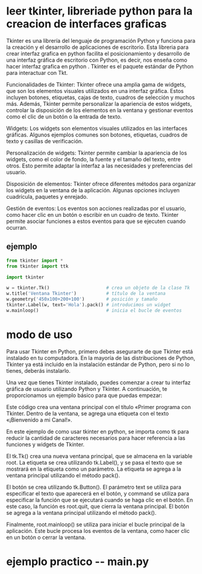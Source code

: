 # leer tkinter, libreriade python para la creacion de interfaces graficas
Tkinter es una librería del lenguaje de programación Python y funciona para la creación y el desarrollo de aplicaciones de escritorio. Esta libreria para crear interfaz grafica en python facilita el posicionamiento y desarrollo de una interfaz gráfica de escritorio con Python, es decir, nos enseña como hacer interfaz grafica en python . Tkinter es el paquete estándar de Python para interactuar con Tkt.

Funcionalidades de Tkinter: 
Tkinter ofrece una amplia gama de widgets, que son los elementos visuales utilizados en 
una interfaz gráfica. Estos incluyen botones, etiquetas, cajas de texto, cuadros de selección 
y muchos más. Además, Tkinter permite personalizar la apariencia de estos widgets, controlar
 la disposición de los elementos en la ventana y gestionar eventos como el clic de un botón o 
 la entrada de texto.

Widgets: 
Los widgets son elementos visuales utilizados en las interfaces gráficas. Algunos
 ejemplos comunes son botones, etiquetas, cuadros de texto y casillas de verificación.

Personalización de widgets: 
Tkinter permite cambiar la apariencia de los widgets, como el color de fondo, la fuente 
y el tamaño del texto, entre otros. Esto permite adaptar la interfaz a las necesidades y 
preferencias del usuario.

Disposición de elementos: Tkinter ofrece diferentes métodos para organizar los widgets en
la ventana de la aplicación. Algunas opciones incluyen cuadrícula, paquetes y enrejado.

Gestión de eventos: 
Los eventos son acciones realizadas por el usuario, como hacer clic en 
un botón o escribir en un cuadro de texto. Tkinter permite asociar funciones a estos eventos 
para que se ejecuten cuando ocurran.

## ejemplo
```python
from tkinter import *
from tkinter import ttk
```

```python
import tkinter

w = tkinter.Tk()                     # crea un objeto de la clase Tk
w.title('Ventana Tkinter')           # título de la ventana
w.geometry('450x100+200+100')        # posición y tamaño
tkinter.Label(w, text='Hola').pack() # introducimos un widget
w.mainloop()                         # inicia el bucle de eventos
```



# modo de uso

Para usar Tkinter en Python, primero debes asegurarte de que Tkinter está instalado en tu computadora. En la mayoría de las distribuciones de Python, Tkinter ya está incluido en la instalación estándar de Python, pero si no lo tienes, deberás instalarlo.

Una vez que tienes Tkinter instalado, puedes comenzar a crear tu interfaz gráfica de usuario utilizando Python y Tkinter. A continuación, te proporcionamos un ejemplo básico para que puedas empezar:

Este código crea una ventana principal con el título «Primer programa con Tkinter. Dentro de la ventana, se agrega una etiqueta con el texto «¡Bienvenido a mi Canal!».

En este ejemplo de como usar tkinter en python, se importa como tk para reducir la cantidad de caracteres necesarios para hacer referencia a las funciones y widgets de Tkinter.

El tk.Tk() crea una nueva ventana principal, que se almacena en la variable root. La etiqueta se crea utilizando tk.Label(), y se pasa el texto que se mostrará en la etiqueta como un parámetro. La etiqueta se agrega a la ventana principal utilizando el método pack().

El botón se crea utilizando tk.Button(). El parámetro text se utiliza para especificar el texto que aparecerá en el botón, y command se utiliza para especificar la función que se ejecutará cuando se haga clic en el botón. En este caso, la función es root.quit, que cierra la ventana principal. El botón se agrega a la ventana principal utilizando el método pack().

Finalmente, root.mainloop() se utiliza para iniciar el bucle principal de la aplicación. Este bucle procesa los eventos de la ventana, como hacer clic en un botón o cerrar la ventana.



# ejemplo practico -- main.py


